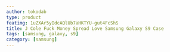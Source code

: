 ```yaml
---
author: tokodab
type: product
featimg: 1uZXAr5yIdcAQlUb7aHKTYU-gut4FcShS
title: J Cole Fuck Money Spread Love Samsung Galaxy S9 Case
tags: [samsung, galaxy, s9]
category: [samsung]
---
```

